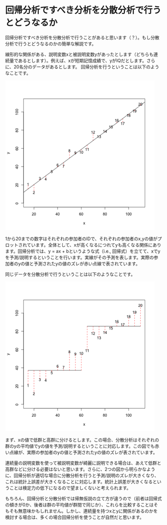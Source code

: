 # 回帰分析ですべき分析を分散分析で行うとどうなるか

回帰分析ですべき分析を分散分析で行うことがあると思います（？）。もし分散分析で行うとどうなるのかの簡単な解説です。

線形的な関係がある、説明変数xと被説明変数yがあったとします（どちらも連続量であるとします）。例えば、xが短期記憶成績で、yがIQだとします。さらに、20名分のデータがあるとします。
回帰分析を行うということは以下のようなことです。

![plot1](https://github.com/grocio/chotto-jot-down/blob/main/fig/plot_regression_anova_1.png)

1から20までの数字はそれぞれの参加者のIDで、それぞれの参加者のx,yの値がプロットされています。全体として、xが高くなるにつれてyも高くなる関係にあります。回帰分析では、y = ax + bというような式（i.e., 回帰式）を立てて、xでyを予測/説明するということを行います。実線がその予測を表します。実際の参加者のyの値と予測されたyの値のズレが赤い点線で表されています。

同じデータを分散分析で行うということは以下のようなことです。

![plot2](https://github.com/grocio/chotto-jot-down/blob/main/fig/plot_regression_anova_2.png)

まず、xの値で低群と高群に分けるとします。この場合、分散分析はそれぞれの群のyの平均値でyの値を予測/説明するということに対応します。この図でも赤い点線が、実際の参加者のyの値と予測されたyの値のズレが表されています。

連続量の説明変数を使って被説明変数が綺麗に説明できる場合は、あえて低群と高群などに分ける必要はないと思います。さらに、2つの図から明らかなように、回帰分析が適切な場合に分散分析を行うと予測/説明のズレが大きくなり、これは統計上誤差が大きくなることに対応します。統計上誤差が大きくなるということは検定力の低下になるので望ましくないと考えられます。

もちろん、回帰分析と分散分析では帰無仮説の立て方が違うので（前者は回帰式の傾きが0か、後者は群の平均値が群間で同じか）、これらを比較することはそもそも無意味かもしれません。しかし、連続量を持つxとyに関係があるのかを検討する場合は、多くの場合回帰分析を使うことが自然だと思います。
